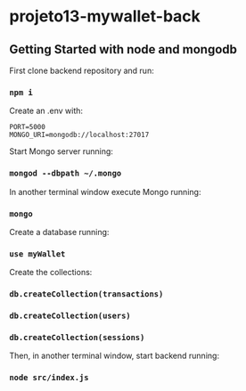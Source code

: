 # projeto13-mywallet-back

## Getting Started with node and mongodb

First clone backend repository and run: 

### `npm i`

Create an .env with:

`PORT=5000` <br>
`MONGO_URI=mongodb://localhost:27017`

Start Mongo server running:

### `mongod --dbpath ~/.mongo`

In another terminal window execute Mongo running:

### `mongo`

Create a database running: 

### `use myWallet`

Create the collections:

### `db.createCollection(transactions)`
### `db.createCollection(users)`
### `db.createCollection(sessions)`

Then, in another terminal window, start backend running:

### `node src/index.js`
